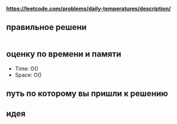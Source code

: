 **https://leetcode.com/problems/daily-temperatures/description/**

## правильное решени
```python
```

## оценку по времени и памяти
- Time: O()
- Space: O()

## путь по которому вы пришли к решению


## идея